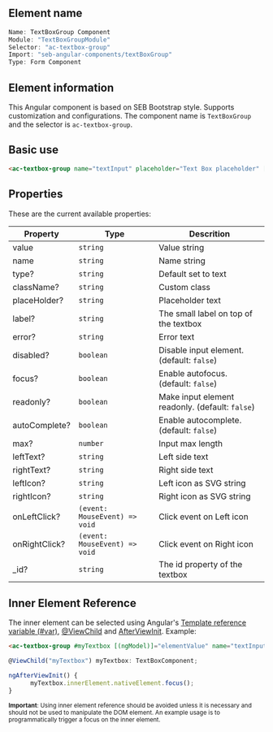 ## Element name

```javascript
Name: TextBoxGroup Component
Module: "TextBoxGroupModule"
Selector: "ac-textbox-group"
Import: "seb-angular-components/textBoxGroup"
Type: Form Component
```

## Element information

This Angular component is based on SEB Bootstrap style. Supports customization and configurations. The component name is `TextBoxGroup` and the selector is `ac-textbox-group`.

## Basic use

```html
<ac-textbox-group name="textInput" placeholder="Text Box placeholder" [(ngModel)]="elementValue"> </ac-textbox-group>
```

## Properties

These are the current available properties:

| Property      | Type                          | Descrition                                      |
| ------------- | ----------------------------- | ----------------------------------------------- |
| value         | `string`                      | Value string                                    |
| name          | `string`                      | Name string                                     |
| type?         | `string`                      | Default set to text                             |
| className?    | `string`                      | Custom class                                    |
| placeHolder?  | `string`                      | Placeholder text                                |
| label?        | `string`                      | The small label on top of the textbox           |
| error?        | `string`                      | Error text                                      |
| disabled?     | `boolean`                     | Disable input element. (default: `false`)       |
| focus?        | `boolean`                     | Enable autofocus. (default: `false`)            |
| readonly?     | `boolean`                     | Make input element readonly. (default: `false`) |
| autoComplete? | `boolean`                     | Enable autocomplete. (default: `false`)         |
| max?          | `number`                      | Input max length                                |
| leftText?     | `string`                      | Left side text                                  |
| rightText?    | `string`                      | Right side text                                 |
| leftIcon?     | `string`                      | Left icon as SVG string                         |
| rightIcon?    | `string`                      | Right icon as SVG string                        |
| onLeftClick?  | `(event: MouseEvent) => void` | Click event on Left icon                        |
| onRightClick? | `(event: MouseEvent) => void` | Click event on Right icon                       |
| \_id?         | `string`                      | The id property of the textbox                  |

## Inner Element Reference

The inner element can be selected using Angular's [Template reference variable (#var)](https://angular.io/guide/template-syntax#ref-vars), [@ViewChild](https://angular.io/api/core/ViewChild) and [AfterViewInit](https://angular.io/api/core/AfterViewInit). Example:

```html
<ac-textbox-group #myTextbox [(ngModel)]="elementValue" name="textInput"> </ac-textbox-group>
```

```javascript
@ViewChild("myTextbox") myTextbox: TextBoxComponent;

ngAfterViewInit() {
      myTextbox.innerElement.nativeElement.focus();
}
```

<sup>**Important**: Using inner element reference should be avoided unless it is necessary and should not be used to manipulate the DOM element. An example usage is to programmatically trigger a focus on the inner element.</sup>
